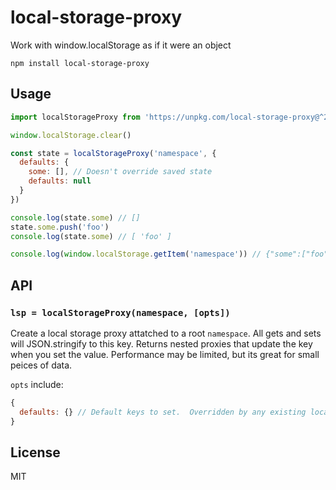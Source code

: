 # local-storage-proxy

Work with window.localStorage as if it were an object

```
npm install local-storage-proxy
```

## Usage

``` js
import localStorageProxy from 'https://unpkg.com/local-storage-proxy@^2'

window.localStorage.clear()

const state = localStorageProxy('namespace', {
  defaults: {
    some: [], // Doesn't override saved state
    defaults: null
  }
})

console.log(state.some) // []
state.some.push('foo')
console.log(state.some) // [ 'foo' ]

console.log(window.localStorage.getItem('namespace')) // {"some":["foo"],"defaults":null}
```

## API

### `lsp = localStorageProxy(namespace, [opts])`

Create a local storage proxy attatched to a root `namespace`.  All gets and sets will JSON.stringify to this key.  Returns nested proxies that update the key when you set the value.  Performance may be limited, but its great for small peices of data.

`opts` include:

```js
{
  defaults: {} // Default keys to set.  Overridden by any existing local storage state
}
```

## License

MIT
